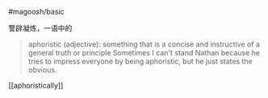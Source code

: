 #magoosh/basic

警辟凝炼，一语中的


> aphoristic (adjective): something that is a concise and instructive of a general truth or principle 
Sometimes I can't stand Nathan because he tries to impress everyone by being aphoristic, but he just states the obvious. 

[[aphoristically]]